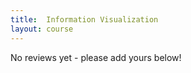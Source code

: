 ```yaml
---
title: 	Information Visualization 
layout: course
---
```


No reviews yet - please add yours below!


